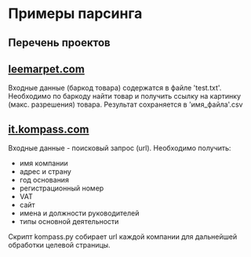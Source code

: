 # Примеры парсинга

Перечень проектов
---
## [leemarpet.com](/pyweb-kivi/Parsing/tree/master/leemarpet)
Входные данные (баркод товара) содержатся в файле 'test.txt'.
Необходимо по баркоду найти товар и получить ссылку на картинку (макс. разрешения) товара.
Результат сохраняется в 'имя_файла'.csv

## [it.kompass.com](/pyweb-kivi/Parsing/tree/master/kompass)
Входные данные - поисковый запрос (url).
Необходимо получить:
* имя компании
* адрес и страну
* год основания
* регистрационный номер
* VAT
* сайт
* имена и должности руководителей
* типы основной деятельности

Скрипт kompass.py собирает url каждой компании для дальнейшей обработки целевой страницы.
